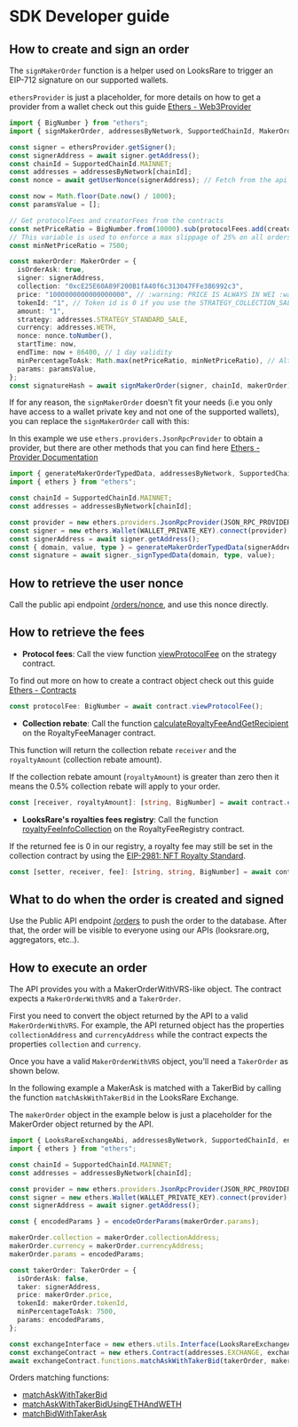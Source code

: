 # SDK Developer guide

## How to create and sign an order

The `signMakerOrder` function is a helper used on LooksRare to trigger an EIP-712 signature on our supported wallets.

`ethersProvider` is just a placeholder, for more details on how to get a provider from a wallet check out this guide [Ethers - Web3Provider](https://docs.ethers.io/v5/getting-started/#getting-started--connecting)

```ts
import { BigNumber } from "ethers";
import { signMakerOrder, addressesByNetwork, SupportedChainId, MakerOrder } from "@looksrare/sdk";

const signer = ethersProvider.getSigner();
const signerAddress = await signer.getAddress();
const chainId = SupportedChainId.MAINNET;
const addresses = addressesByNetwork[chainId];
const nonce = await getUserNonce(signerAddress); // Fetch from the api

const now = Math.floor(Date.now() / 1000);
const paramsValue = [];

// Get protocolFees and creatorFees from the contracts
const netPriceRatio = BigNumber.from(10000).sub(protocolFees.add(creatorFees)).toNumber();
// This variable is used to enforce a max slippage of 25% on all orders, if a collection change the fees to be >25%, the order will become invalid
const minNetPriceRatio = 7500;

const makerOrder: MakerOrder = {
  isOrderAsk: true,
  signer: signerAddress,
  collection: "0xcE25E60A89F200B1fA40f6c313047FFe386992c3",
  price: "1000000000000000000", // :warning: PRICE IS ALWAYS IN WEI :warning:
  tokenId: "1", // Token id is 0 if you use the STRATEGY_COLLECTION_SALE strategy
  amount: "1",
  strategy: addresses.STRATEGY_STANDARD_SALE,
  currency: addresses.WETH,
  nonce: nonce.toNumber(),
  startTime: now,
  endTime: now + 86400, // 1 day validity
  minPercentageToAsk: Math.max(netPriceRatio, minNetPriceRatio), // Alternatively, just set it to 9800
  params: paramsValue,
};
const signatureHash = await signMakerOrder(signer, chainId, makerOrder);
```

If for any reason, the `signMakerOrder` doesn't fit your needs (i.e you only have access to a wallet private key and not one of the supported wallets), you can replace the `signMakerOrder` call with this:

In this example we use `ethers.providers.JsonRpcProvider` to obtain a provider, but there are other methods that you can find here [Ethers - Provider Documentation](https://docs.ethers.io/v5/api/providers/#providers--provider-documentation)

```ts
import { generateMakerOrderTypedData, addressesByNetwork, SupportedChainId } from "@looksrare/sdk";
import { ethers } from "ethers";

const chainId = SupportedChainId.MAINNET;
const addresses = addressesByNetwork[chainId];

const provider = new ethers.providers.JsonRpcProvider(JSON_RPC_PROVIDER_URL);
const signer = new ethers.Wallet(WALLET_PRIVATE_KEY).connect(provider);
const signerAddress = await signer.getAddress();
const { domain, value, type } = generateMakerOrderTypedData(signerAddress, chainId, makerOrder);
const signature = await signer._signTypedData(domain, type, value);
```

## How to retrieve the user nonce

Call the public api endpoint [/orders/nonce](https://looksrare.dev/reference/getordernonce), and use this nonce directly.

## How to retrieve the fees

- **Protocol fees**: Call the view function [viewProtocolFee](https://github.com/LooksRare/looksrare-sdk/blob/master/src/abis/IExecutionStrategy.json#L300) on the strategy contract.

To find out more on how to create a contract object check out this guide [Ethers - Contracts](https://docs.ethers.io/v5/getting-started/#getting-started--contracts)

```ts
const protocolFee: BigNumber = await contract.viewProtocolFee();
```

- **Collection rebate**: Call the function [calculateRoyaltyFeeAndGetRecipient](https://github.com/LooksRare/looksrare-sdk/blob/master/src/abis/RoyaltyFeeManager.json#L57) on the RoyaltyFeeManager contract.

This function will return the collection rebate `receiver` and the `royaltyAmount` (collection rebate amount).

If the collection rebate amount (`royaltyAmount`) is greater than zero then it means the 0.5% collection rebate will apply to your order.

```ts
const [receiver, royaltyAmount]: [string, BigNumber] = await contract.calculateRoyaltyFeeAndGetRecipient(collection, tokenId, price);
```

- **LooksRare's royalties fees registry**: Call the function [royaltyFeeInfoCollection](https://github.com/LooksRare/looksrare-sdk/blob/master/src/abis/RoyaltyFeeRegistry.json#L104) on the RoyaltyFeeRegistry contract.

If the returned fee is 0 in our registry, a royalty fee may still be set in the collection contract by using the [EIP-2981: NFT Royalty Standard](https://eips.ethereum.org/EIPS/eip-2981).

```ts
const [setter, receiver, fee]: [string, string, BigNumber] = await contract.royaltyFeeInfoCollection(collectionAddress);
```

## What to do when the order is created and signed

Use the Public API endpoint [/orders](https://looksrare.dev/reference/createorder) to push the order to the database. After that, the order will be visible to everyone using our APIs (looksrare.org, aggregators, etc..).

## How to execute an order

The API provides you with a MakerOrderWithVRS-like object. The contract expects a `MakerOrderWithVRS` and a `TakerOrder`.

First you need to convert the object returned by the API to a valid `MakerOrderWithVRS`. For example, the API returned object has the properties `collectionAddress` and `currencyAddress` while the contract expects the properties `collection` and `currency`.

Once you have a valid `MakerOrderWithVRS` object, you'll need a `TakerOrder` as shown below.

In the following example a MakerAsk is matched with a TakerBid by calling the function `matchAskWithTakerBid` in the LooksRare Exchange.

The `makerOrder` object in the example below is just a placeholder for the MakerOrder object returned by the API.

```ts
import { LooksRareExchangeAbi, addressesByNetwork, SupportedChainId, encodeOrderParams } from "@looksrare/sdk";
import { ethers } from "ethers";

const chainId = SupportedChainId.MAINNET;
const addresses = addressesByNetwork[chainId];

const provider = new ethers.providers.JsonRpcProvider(JSON_RPC_PROVIDER_URL);
const signer = new ethers.Wallet(WALLET_PRIVATE_KEY).connect(provider);
const signerAddress = await signer.getAddress();

const { encodedParams } = encodeOrderParams(makerOrder.params);

makerOrder.collection = makerOrder.collectionAddress;
makerOrder.currency = makerOrder.currencyAddress;
makerOrder.params = encodedParams;

const takerOrder: TakerOrder = {
  isOrderAsk: false,
  taker: signerAddress,
  price: makerOrder.price,
  tokenId: makerOrder.tokenId,
  minPercentageToAsk: 7500,
  params: encodedParams,
};

const exchangeInterface = new ethers.utils.Interface(LooksRareExchangeAbi);
const exchangeContract = new ethers.Contract(addresses.EXCHANGE, exchangeInterface, signer);
await exchangeContract.functions.matchAskWithTakerBid(takerOrder, makerOrder);
```

Orders matching functions: 

- [matchAskWithTakerBid](https://docs.looksrare.org/developers/exchange/LooksRareExchange#matchaskwithtakerbid)
- [matchAskWithTakerBidUsingETHAndWETH](https://docs.looksrare.org/developers/exchange/LooksRareExchange#matchaskwithtakerbidusingethandweth)
- [matchBidWithTakerAsk](https://docs.looksrare.org/developers/exchange/LooksRareExchange#matchbidwithtakerask)
